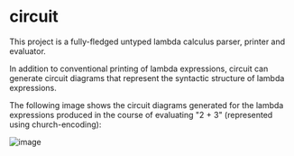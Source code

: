 # circuit

This project is a fully-fledged untyped lambda calculus parser, printer and evaluator.

In addition to conventional printing of lambda expressions, 
circuit can generate circuit diagrams that represent the syntactic structure of lambda expressions.

The following image shows the circuit diagrams generated for the lambda expressions produced in the course of evaluating "2 + 3" (represented using church-encoding):

![image](https://user-images.githubusercontent.com/16936811/234988983-a4e7c593-a4f4-44f5-9dcb-a9781def5fef.png)


